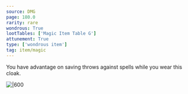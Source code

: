 ```yaml
---
source: DMG
page: 180.0
rarity: rare
wondrous: True
lootTables: ['Magic Item Table G']
attunement: True
type: ['wondrous item']
tag: item/magic
---
```


You have advantage on saving throws against spells while you wear this cloak.


![|600](https://5e.tools/img/items/DMG/Mantle%20of%20Spell%20Resistance.jpg)